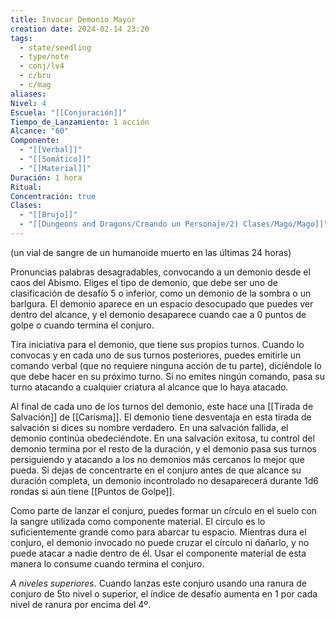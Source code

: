 ```yaml
---
title: Invocar Demonio Mayor
creation date: 2024-02-14 23:20
tags:
  - state/seedling
  - type/note
  - conj/lv4
  - c/bru
  - c/mag
aliases: 
Nivel: 4
Escuela: "[[Conjuración]]"
Tiempo_de_Lanzamiento: 1 acción
Alcance: "60"
Componente:
  - "[[Verbal]]"
  - "[[Somático]]"
  - "[[Material]]"
Duración: 1 hora
Ritual: 
Concentración: true
Clases:
  - "[[Brujo]]"
  - "[[Dungeons and Dragons/Creando un Personaje/2) Clases/Mago/Mago]]"
---
```

(un vial de sangre de un humanoide muerto en las últimas 24 horas)

Pronuncias palabras desagradables, convocando a un demonio desde el caos del Abismo. Eliges el tipo de demonio, que debe ser uno de clasificación de desafío 5 o inferior, como un demonio de la sombra o un barlgura. El demonio aparece en un espacio desocupado que puedes ver dentro del alcance, y el demonio desaparece cuando cae a 0 puntos de golpe o cuando termina el conjuro.

Tira iniciativa para el demonio, que tiene sus propios turnos. Cuando lo convocas y en cada uno de sus turnos posteriores, puedes emitirle un comando verbal (que no requiere ninguna acción de tu parte), diciéndole lo que debe hacer en su próximo turno. Si no emites ningún comando, pasa su turno atacando a cualquier criatura al alcance que lo haya atacado.

Al final de cada uno de los turnos del demonio, este hace una [[Tirada de Salvación]] de [[Carisma]]. El demonio tiene desventaja en esta tirada de salvación si dices su nombre verdadero. En una salvación fallida, el demonio continúa obedeciéndote. En una salvación exitosa, tu control del demonio termina por el resto de la duración, y el demonio pasa sus turnos persiguiendo y atacando a los no demonios más cercanos lo mejor que pueda. Si dejas de concentrarte en el conjuro antes de que alcance su duración completa, un demonio incontrolado no desaparecerá durante 1d6 rondas si aún tiene [[Puntos de Golpe]].

Como parte de lanzar el conjuro, puedes formar un círculo en el suelo con la sangre utilizada como componente material. El círculo es lo suficientemente grande como para abarcar tu espacio. Mientras dura el conjuro, el demonio invocado no puede cruzar el círculo ni dañarlo, y no puede atacar a nadie dentro de él. Usar el componente material de esta manera lo consume cuando termina el conjuro.

*A niveles superiores*. Cuando lanzas este conjuro usando una ranura de conjuro de 5to nivel o superior, el índice de desafío aumenta en 1 por cada nivel de ranura por encima del 4º.